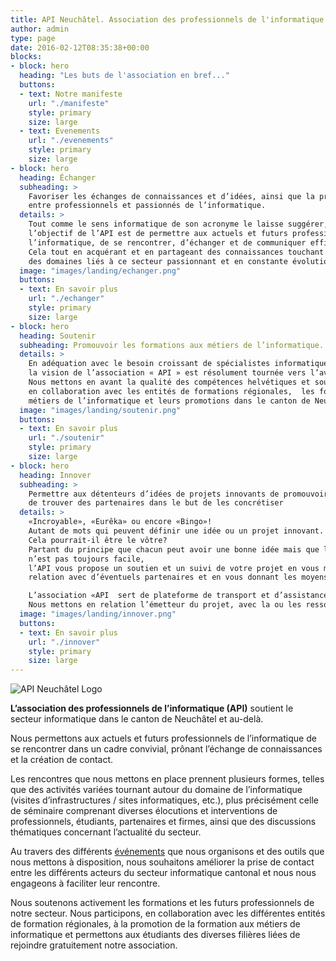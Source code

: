 ```yaml
---
title: API Neuchâtel. Association des professionnels de l'informatique
author: admin
type: page
date: 2016-02-12T08:35:38+00:00
blocks:
- block: hero
  heading: "Les buts de l'association en bref..."
  buttons:
  - text: Notre manifeste
    url: "./manifeste"
    style: primary
    size: large
  - text: Evenements
    url: "./evenements"
    style: primary
    size: large  
- block: hero
  heading: Échanger
  subheading: >
    Favoriser les échanges de connaissances et d’idées, ainsi que la prise de contact, 
    entre professionnels et passionnés de l’informatique.
  details: >
    Tout comme le sens informatique de son acronyme le laisse suggérer, 
    l’objectif de l’API est de permettre aux actuels et futurs professionnels de 
    l’informatique, de se rencontrer, d’échanger et de communiquer efficacement. 
    Cela tout en acquérant et en partageant des connaissances touchant à l’ensemble 
    des domaines liés à ce secteur passionnant et en constante évolution
  image: "images/landing/echanger.png"
  buttons:
  - text: En savoir plus
    url: "./echanger"
    style: primary
    size: large
- block: hero
  heading: Soutenir
  subheading: Promouvoir les formations aux métiers de l’informatique.
  details: >
    En adéquation avec le besoin croissant de spécialistes informatiques en Suisse,
    la vision de l’association « API » est résolument tournée vers l’avenir.
    Nous mettons en avant la qualité des compétences helvétiques et soutenons activement, 
    en collaboration avec les entités de formations régionales,  les formations aux 
    métiers de l’informatique et leurs promotions dans le canton de Neuchâtel et au-delà.
  image: "images/landing/soutenir.png"
  buttons:
  - text: En savoir plus
    url: "./soutenir"
    style: primary
    size: large
- block: hero
  heading: Innover
  subheading: >
    Permettre aux détenteurs d’idées de projets innovants de promouvoir ceux-ci et 
    de trouver des partenaires dans le but de les concrétiser
  details: >
    «Incroyable», «Eurêka» ou encore «Bingo»! 
    Autant de mots qui peuvent définir une idée ou un projet innovant.
    Cela pourrait-il être le vôtre? 
    Partant du principe que chacun peut avoir une bonne idée mais que la matérialiser 
    n’est pas toujours facile,
    l’API vous propose un soutien et un suivi de votre projet en vous mettant en 
    relation avec d’éventuels partenaires et en vous donnant les moyens de le réaliser.

    L’association «API  sert de plateforme de transport et d’assistance à votre idée.
    Nous mettons en relation l’émetteur du projet, avec la ou les ressources qui peuvent participer à la concrétisation de celui-ci.
  image: "images/landing/innover.png"
  buttons:
  - text: En savoir plus
    url: "./innover"
    style: primary
    size: large
---
```


![API Neuchâtel Logo](images/logo/logo-wide.png)

**L’association des professionnels de l’informatique (API)**
soutient le secteur informatique dans le canton de Neuchâtel et au-delà.
  
Nous permettons aux actuels et futurs professionnels de l’informatique
de se rencontrer dans un cadre convivial,
prônant l’échange de connaissances et la création de contact.

Les rencontres que nous mettons en place prennent plusieurs formes,
telles que des activités variées tournant autour du domaine de l’informatique
(visites d’infrastructures / sites informatiques, etc.),
plus précisément celle de séminaire comprenant diverses élocutions et interventions de professionnels, 
étudiants, partenaires et firmes, ainsi que des discussions thématiques concernant l’actualité du secteur.

Au travers des différents [événements](./evenements)
que nous organisons et des outils que nous mettons à disposition,
nous souhaitons améliorer la prise de contact entre les différents acteurs du secteur informatique 
cantonal et nous nous engageons à faciliter leur rencontre.

Nous soutenons activement les formations et les futurs professionnels de notre secteur.
Nous participons, en collaboration avec les différentes entités de formation régionales,
à la promotion de la formation aux métiers de informatique et 
permettons aux étudiants des diverses filières liées de rejoindre gratuitement notre association.
